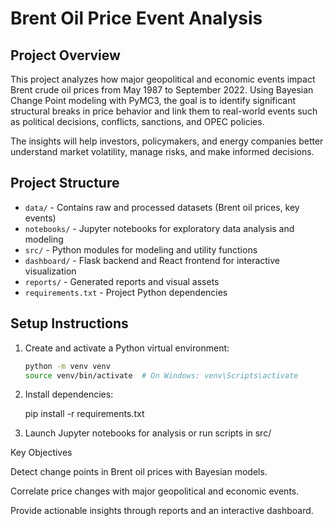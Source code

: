 # Brent Oil Price Event Analysis

## Project Overview

This project analyzes how major geopolitical and economic events impact Brent crude oil prices from May 1987 to September 2022. Using Bayesian Change Point modeling with PyMC3, the goal is to identify significant structural breaks in price behavior and link them to real-world events such as political decisions, conflicts, sanctions, and OPEC policies.

The insights will help investors, policymakers, and energy companies better understand market volatility, manage risks, and make informed decisions.

## Project Structure

- `data/` - Contains raw and processed datasets (Brent oil prices, key events)  
- `notebooks/` - Jupyter notebooks for exploratory data analysis and modeling  
- `src/` - Python modules for modeling and utility functions  
- `dashboard/` - Flask backend and React frontend for interactive visualization  
- `reports/` - Generated reports and visual assets  
- `requirements.txt` - Project Python dependencies  

## Setup Instructions

1. Create and activate a Python virtual environment:  
   ```bash
   python -m venv venv
   source venv/bin/activate  # On Windows: venv\Scripts\activate

2. Install dependencies:

    pip install -r requirements.txt

3. Launch Jupyter notebooks for analysis or run scripts in src/

Key Objectives

Detect change points in Brent oil prices with Bayesian models.

Correlate price changes with major geopolitical and economic events.

Provide actionable insights through reports and an interactive dashboard.
